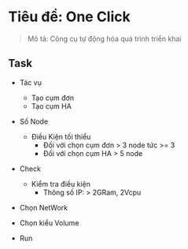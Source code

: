 # Tiêu đề: One Click

> Mô tả: Công cụ tự động hóa quá trình triển khai

## Task
- Tác vụ 
	
	+ Tạo cụm đơn
	+ Tạo cụm HA

- Số Node
	+ Điều Kiện tối thiểu
		- Đối với chọn cụm đơn > 3 node tức >= 3
		- Đối với chọn cụm HA > 5 node

- Check
	+ Kiểm tra điều kiện
		- Thông số IP: > 2GRam, 2Vcpu

- Chọn NetWork

- Chọn kiểu Volume

- Run